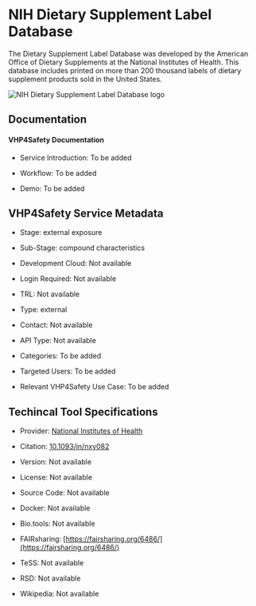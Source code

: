 
# NIH Dietary Supplement Label Database

<!--- This file is autogenerated. Edit dsld.json to make changes in this page. ---> 

The Dietary Supplement Label Database was developed by the American Office of Dietary Supplements at the National Institutes of Health. This database includes printed on more than 200 thousand labels of dietary supplement products sold in the United States.

![NIH Dietary Supplement Label Database logo](https://raw.githubusercontent.com/VHP4Safety/cloud/main/docs/service/dsld.png)

## Documentation

#### VHP4Safety Documentation

* Service Introduction: To be added

* Workflow: To be added

* Demo: To be added

<h4 id='tess-widget-materials-header'></h4>

<div id='tess-widget-materials-list' class='tess-widget tess-widget-list'></div>
<script>
  function initTeSSWidgets() {
    var query = 'dsld';
    if (query.trim() != '') {
      TessWidget.Materials(document.getElementById('tess-widget-materials-list'),
                           'SimpleList',
                           {
                             opts: {
                               enableSearch: false
                             },
                             params: {
                               pageSize: 5,
                               q: query
                             }
                           });
      document.getElementById('tess-widget-materials-header').innerHTML = 'Documentation from ELIXIR TeSS'
    }
}
</script>
<script async='' defer='' src='https://elixirtess.github.io/TeSS_widgets/js/tess-widget-standalone.js' onload='initTeSSWidgets()'></script>

## VHP4Safety Service Metadata

* Stage: external exposure

* Sub-Stage: compound characteristics

* Development Cloud: Not available

* Login Required: Not available

* TRL: Not available

* Type: external

* Contact: Not available

* API Type: Not available

* Categories: To be added

* Targeted Users: To be added

* Relevant VHP4Safety Use Case: To be added

## Techincal Tool Specifications

* Provider: [National Institutes of Health](https://www.nih.gov/)

* Citation: [10.1093/jn/nxy082](https://doi.org/10.1093/jn/nxy082)

* Version: Not available

* License: Not available

* Source Code: Not available

* Docker: Not available

* Bio.tools: Not available

* FAIRsharing: [https://fairsharing.org/6486/](https://fairsharing.org/6486/)

* TeSS: Not available

* RSD: Not available

* Wikipedia: Not available

<script type="application/ld+json">
  {
    "@context": "https://schema.org/",
    "@type": "SoftwareApplication",
    "http://purl.org/dc/terms/conformsTo": {
      "@type": "CreativeWork", "@id": "https://bioschemas.org/profiles/ComputationalTool/1.0-RELEASE"
    },
    "@id" : "https://vhp4safety.github.io/cloud/service/dsld",
    "name": "NIH Dietary Supplement Label Database",
    "description": "The Dietary Supplement Label Database was developed by the American Office of Dietary Supplements at the National Institutes of Health. This database includes printed on more than 200 thousand labels of dietary supplement products sold in the United States.",
    "url": ""
  }
</script>
